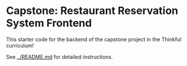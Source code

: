 # Capstone: Restaurant Reservation System Frontend

This starter code for the backend of the capstone project in the Thinkful curriculum!

See [../README.md](../README.md) for detailed instructions.
